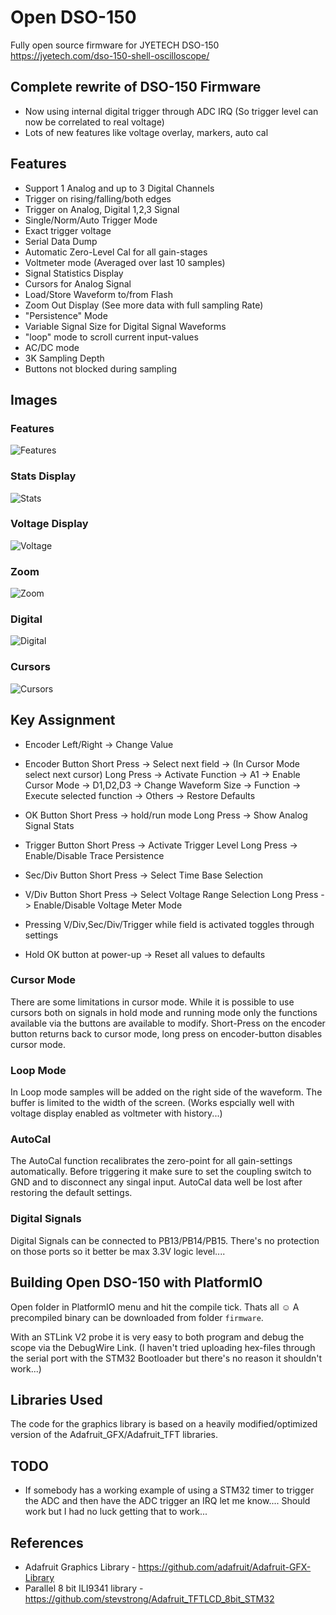 # Open DSO-150

Fully open source firmware for JYETECH DSO-150  
https://jyetech.com/dso-150-shell-oscilloscope/

## Complete rewrite of DSO-150 Firmware
- Now using internal digital trigger through ADC IRQ (So trigger level can now be correlated to real voltage)
- Lots of new features like voltage overlay, markers, auto cal

## Features
- Support 1 Analog and up to 3 Digital Channels
- Trigger on rising/falling/both edges
- Trigger on Analog, Digital 1,2,3 Signal
- Single/Norm/Auto Trigger Mode
- Exact trigger voltage
- Serial Data Dump
- Automatic Zero-Level Cal for all gain-stages
- Voltmeter mode (Averaged over last 10 samples)
- Signal Statistics Display
- Cursors for Analog Signal
- Load/Store Waveform to/from Flash
- Zoom Out Display (See more data with full sampling Rate)
- "Persistence" Mode
- Variable Signal Size for Digital Signal Waveforms
- "loop" mode to scroll current input-values
- AC/DC mode
- 3K Sampling Depth
- Buttons not blocked during sampling

## Images

### Features
![Features](/Pics/features.JPG)

### Stats Display
![Stats](/Pics/stats.JPG)

### Voltage Display
![Voltage](/Pics/voltage.JPG)

### Zoom
![Zoom](/Pics/zoom.JPG)

### Digital
![Digital](/Pics/digital.JPG)

### Cursors
![Cursors](/Pics/cursors.JPG)

## Key Assignment
- Encoder Left/Right -> Change Value

- Encoder Button
  Short Press -> Select next field
              -> (In Cursor Mode select next cursor)
  Long Press -> Activate Function
     -> A1 -> Enable Cursor Mode
	 -> D1,D2,D3 -> Change Waveform Size
	 -> Function -> Execute selected function
	 -> Others -> Restore Defaults

- OK Button
  Short Press -> hold/run mode
  Long Press -> Show Analog Signal Stats
  
 - Trigger Button
   Short Press -> Activate Trigger Level
   Long Press -> Enable/Disable Trace Persistence

- Sec/Div Button
  Short Press -> Select Time Base Selection

- V/Div Button
  Short Press -> Select Voltage Range Selection
  Long Press -> Enable/Disable Voltage Meter Mode

- Pressing V/Div,Sec/Div/Trigger while field is activated toggles through settings
- Hold OK button at power-up -> Reset all values to defaults

### Cursor Mode
There are some limitations in cursor mode. While it is possible to use cursors both on signals in hold mode and running mode only the functions available via the buttons are available to modify.
Short-Press on the encoder button returns back to cursor mode, long press on encoder-button disables cursor mode. 

### Loop Mode
In Loop mode samples will be added on the right side of the waveform. The buffer is limited to the width of the screen. (Works espcially well with voltage display enabled as voltmeter with history...)

### AutoCal
The AutoCal function recalibrates the zero-point for all gain-settings automatically. Before triggering it make sure to set the coupling switch to GND and to disconnect any singal input.
AutoCal data well be lost after restoring the default settings.

### Digital Signals
Digital Signals can be connected to PB13/PB14/PB15. There's no protection on those ports so it better be max 3.3V logic level....

## Building Open DSO-150 with PlatformIO
Open folder in PlatformIO menu and hit the compile tick. Thats all ☺
A precompiled binary can be downloaded from folder `firmware`.

With an STLink V2 probe it is very easy to both program and debug the scope via the DebugWire Link.
(I haven't tried uploading hex-files through the serial port with the STM32 Bootloader but there's no reason it shouldn't work...)

## Libraries Used
The code for the graphics library is based on a heavily modified/optimized version of the Adafruit_GFX/Adafruit_TFT libraries. 	

## TODO
- If somebody has a working example of using a STM32 timer to trigger the ADC and then have the ADC trigger an IRQ let me know.... Should work but I had no luck getting that to work...

## References
- Adafruit Graphics Library - https://github.com/adafruit/Adafruit-GFX-Library
- Parallel 8 bit ILI9341 library - https://github.com/stevstrong/Adafruit_TFTLCD_8bit_STM32

 


 
 
